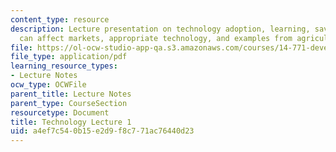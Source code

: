 ```yaml
---
content_type: resource
description: Lecture presentation on technology adoption, learning, savings, how technology
  can affect markets, appropriate technology, and examples from agriculture.
file: https://ol-ocw-studio-app-qa.s3.amazonaws.com/courses/14-771-development-economics-microeconomic-issues-and-policy-models-fall-2008/a4ef7c540b15e2d9f8c771ac76440d23_lec15.pdf
file_type: application/pdf
learning_resource_types:
- Lecture Notes
ocw_type: OCWFile
parent_title: Lecture Notes
parent_type: CourseSection
resourcetype: Document
title: Technology Lecture 1
uid: a4ef7c54-0b15-e2d9-f8c7-71ac76440d23
---
```

